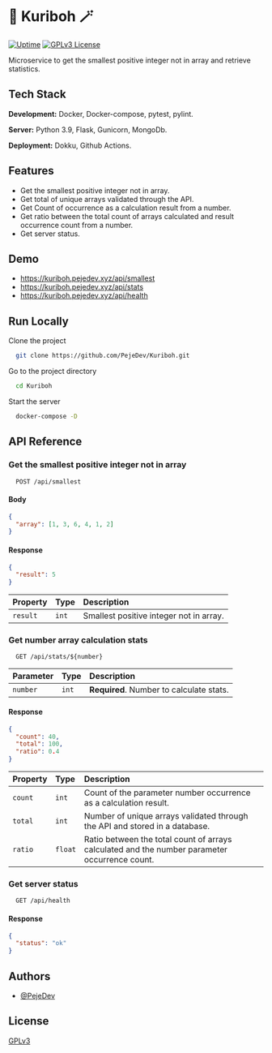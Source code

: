 # 🐼 Kuriboh 🪄

[![Uptime](https://status.pejedev.xyz/api/badge/7/uptime/720?label=30&labelSuffix=d)](https://status.pejedev.xyz)
[![GPLv3 License](https://img.shields.io/badge/License-GPL%20v3-yellow.svg)](https://opensource.org/licenses/)

Microservice to get the smallest positive integer not in array and retrieve statistics.

## Tech Stack

**Development:** Docker, Docker-compose, pytest, pylint.

**Server:** Python 3.9, Flask, Gunicorn, MongoDb.

**Deployment:** Dokku, Github Actions.

## Features

- Get the smallest positive integer not in array.
- Get total of unique arrays validated through the API.
- Get Count of occurrence as a calculation result from a number.
- Get ratio between the total count of arrays calculated and result occurrence count from a number.
- Get server status.

## Demo

- <https://kuriboh.pejedev.xyz/api/smallest>
- <https://kuriboh.pejedev.xyz/api/stats>
- <https://kuriboh.pejedev.xyz/api/health>

## Run Locally

Clone the project

```bash
  git clone https://github.com/PejeDev/Kuriboh.git
```

Go to the project directory

```bash
  cd Kuriboh
```

Start the server

```bash
  docker-compose -D
```

## API Reference

### Get the smallest positive integer not in array

```
  POST /api/smallest
```

#### Body

```json
{
  "array": [1, 3, 6, 4, 1, 2]
}

```

#### Response

```json
{
  "result": 5
}
```

| Property | Type  | Description                             |
| :------- | :---- | :-------------------------------------- |
| `result` | `int` | Smallest positive integer not in array. |

### Get number array calculation stats

```
  GET /api/stats/${number}
```

| Parameter | Type  | Description                              |
| :-------- | :---- | :--------------------------------------- |
| `number`  | `int` | **Required**. Number to calculate stats. |

#### Response

```json
{
  "count": 40,
  "total": 100,
  "ratio": 0.4
}
```

| Property | Type    | Description                                                                                   |
| :------- | :------ | :-------------------------------------------------------------------------------------------- |
| `count`  | `int`   | Count of the parameter number occurrence as a calculation result.                             |
| `total`  | `int`   | Number of unique arrays validated through the API and stored in a database.                   |
| `ratio`  | `float` | Ratio between the total count of arrays calculated and the number parameter occurrence count. |

### Get server status

```
  GET /api/health
```

#### Response

```json
{
  "status": "ok"
}
```

## Authors

- [@PejeDev](https://github.com/PejeDev)

## License

[GPLv3](https://choosealicense.com/licenses/gpl-3.0/)
